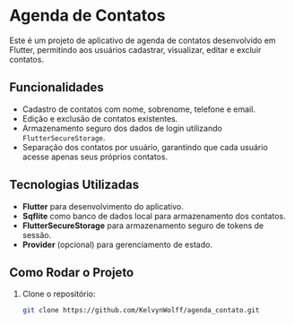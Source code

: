 # Agenda de Contatos

Este é um projeto de aplicativo de agenda de contatos desenvolvido em Flutter, permitindo aos usuários cadastrar, visualizar, editar e excluir contatos.

## Funcionalidades

- Cadastro de contatos com nome, sobrenome, telefone e email.
- Edição e exclusão de contatos existentes.
- Armazenamento seguro dos dados de login utilizando `FlutterSecureStorage`.
- Separação dos contatos por usuário, garantindo que cada usuário acesse apenas seus próprios contatos.

## Tecnologias Utilizadas

- **Flutter** para desenvolvimento do aplicativo.
- **Sqflite** como banco de dados local para armazenamento dos contatos.
- **FlutterSecureStorage** para armazenamento seguro de tokens de sessão.
- **Provider** (opcional) para gerenciamento de estado.

## Como Rodar o Projeto

1. Clone o repositório:
   ```bash
   git clone https://github.com/KelvynWolff/agenda_contato.git
